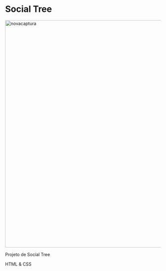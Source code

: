 # Social Tree

<img width="734" alt="novacaptura" src="https://user-images.githubusercontent.com/114454858/198919481-e32b0b67-85b6-4990-9f01-75aaf475973c.png">



Projeto de Social Tree

HTML & CSS
